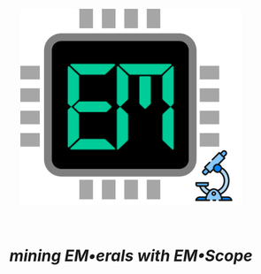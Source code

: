 <p align="center">
    <img src=".github/images/logo.png" alt="EM•Scope Logo" width="400">
</p>
<br>
<h1 align="center"><em>mining EM•erals with EM•Scope</em></h1>
<br>
